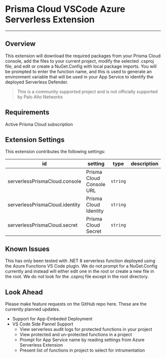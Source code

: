 # Prisma Cloud VSCode Azure Serverless Extension
---

## Overview

This extension will download the required packages from your Prisma Cloud console, add the files to your current project, modify the selected .csproj file, and edit or create a NuGet.Config with local package imports. 
You will be prompted to enter the function name, and this is used to generate an environment variable that will be used in your App Service to identify the deployed Serverless Defender.

> This is a community supported project and is not officially supported by Palo Alto Networks

## Requirements

Active Prisma Cloud subscription

## Extension Settings

This extension contributes the following settings:

 | id |  setting  | type | description |
 |----|-----------|------|-------------|
 | serverlessPrismaCloud.console | Prisma Cloud Console URL | `string` | 
 | serverlessPrismaCloud.identity | Prisma Cloud Identity | `string` | 
 | serverlessPrismaCloud.secret | Prisma Cloud Secret | `string` | 

## Known Issues

This has only been tested with .NET 8 serverless function deployed using the Azure Functions VS Code plugin.
We do not prompt for a NuGet.Config currently and instead will either edit one in the root or create a new file in the root.
We do not look for the .csproj file except in the root directory.


## Look Ahead

Please make feature requests on the GitHub repo here. These are the currently planned updates.

- Support for App-Embeded Deployment
- VS Code Side Pannel Support
    - View serverless audit logs for protected functions in your project
    - View protected and un-protected functions in a project
    - Prompt for App Service name by reading settings from Azure Serverless Extension
    - Present list of functions in project to select for intrumentation
